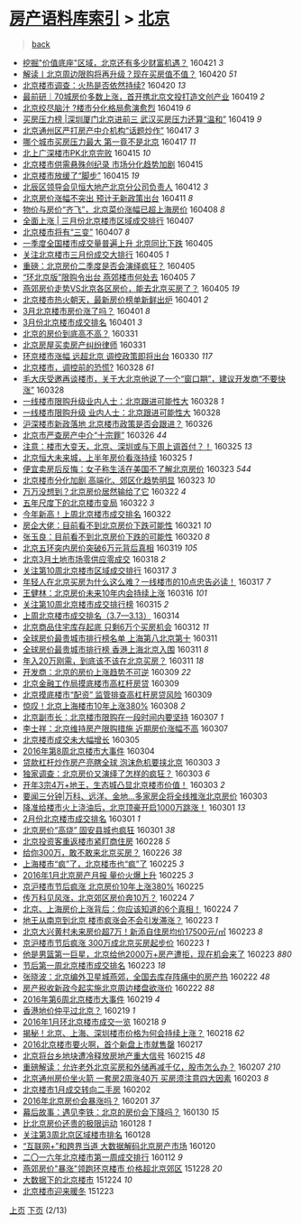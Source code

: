 [房产语料库索引](../../README.md)  > [北京](北京.md)
====
> [back](../README.md)

- [挖掘&quot;价值底座&quot;区域，北京还有多少财富机遇？](http://jkwz.applinzi.com/ittc/6823471334164005893.html#%E6%8C%96%E6%8E%98%26quot%3B%E4%BB%B7%E5%80%BC%E5%BA%95%E5%BA%A7%26quot%3B%E5%8C%BA%E5%9F%9F%EF%BC%8C%E5%8C%97%E4%BA%AC%E8%BF%98%E6%9C%89%E5%A4%9A%E5%B0%91%E8%B4%A2%E5%AF%8C%E6%9C%BA%E9%81%87%EF%BC%9F) 160421 *3* 
- [解读丨北京周边限购将再升级？现在买房值不值？](http://jkwz.applinzi.com/ittc/6823280675620652037.html#%E8%A7%A3%E8%AF%BB%E4%B8%A8%E5%8C%97%E4%BA%AC%E5%91%A8%E8%BE%B9%E9%99%90%E8%B4%AD%E5%B0%86%E5%86%8D%E5%8D%87%E7%BA%A7%EF%BC%9F%E7%8E%B0%E5%9C%A8%E4%B9%B0%E6%88%BF%E5%80%BC%E4%B8%8D%E5%80%BC%EF%BC%9F) 160420 *51* 
- [北京楼市调查：火热是否依然持续?](http://jkwz.applinzi.com/ittc/6823035849805399045.html#%E5%8C%97%E4%BA%AC%E6%A5%BC%E5%B8%82%E8%B0%83%E6%9F%A5%EF%BC%9A%E7%81%AB%E7%83%AD%E6%98%AF%E5%90%A6%E4%BE%9D%E7%84%B6%E6%8C%81%E7%BB%AD%3F) 160420 *13* 
- [最前研｜70城房价多数上涨，首开携北京文投打造文创产业](http://jkwz.applinzi.com/ittc/6822845371742946309.html#%E6%9C%80%E5%89%8D%E7%A0%94%EF%BD%9C70%E5%9F%8E%E6%88%BF%E4%BB%B7%E5%A4%9A%E6%95%B0%E4%B8%8A%E6%B6%A8%EF%BC%8C%E9%A6%96%E5%BC%80%E6%90%BA%E5%8C%97%E4%BA%AC%E6%96%87%E6%8A%95%E6%89%93%E9%80%A0%E6%96%87%E5%88%9B%E4%BA%A7%E4%B8%9A) 160419 *2* 
- [北京绞尽脑汁 ?楼市分化格局愈演愈烈](http://jkwz.applinzi.com/ittc/6822730502515459077.html#%E5%8C%97%E4%BA%AC%E7%BB%9E%E5%B0%BD%E8%84%91%E6%B1%81+%3F%E6%A5%BC%E5%B8%82%E5%88%86%E5%8C%96%E6%A0%BC%E5%B1%80%E6%84%88%E6%BC%94%E6%84%88%E7%83%88) 160419 *6* 
- [买房压力榜 |深圳厦门北京进前三  武汉买房压力还算“温和”](http://jkwz.applinzi.com/ittc/6822718944146097156.html#%E4%B9%B0%E6%88%BF%E5%8E%8B%E5%8A%9B%E6%A6%9C+%7C%E6%B7%B1%E5%9C%B3%E5%8E%A6%E9%97%A8%E5%8C%97%E4%BA%AC%E8%BF%9B%E5%89%8D%E4%B8%89++%E6%AD%A6%E6%B1%89%E4%B9%B0%E6%88%BF%E5%8E%8B%E5%8A%9B%E8%BF%98%E7%AE%97%E2%80%9C%E6%B8%A9%E5%92%8C%E2%80%9D) 160419 *9* 
- [北京通州区严打房产中介机构“话题炒作”](http://jkwz.applinzi.com/ittc/6822007279842755588.html#%E5%8C%97%E4%BA%AC%E9%80%9A%E5%B7%9E%E5%8C%BA%E4%B8%A5%E6%89%93%E6%88%BF%E4%BA%A7%E4%B8%AD%E4%BB%8B%E6%9C%BA%E6%9E%84%E2%80%9C%E8%AF%9D%E9%A2%98%E7%82%92%E4%BD%9C%E2%80%9D) 160417 *3* 
- [哪个城市买房压力最大 第一竟不是北京](http://jkwz.applinzi.com/ittc/6821967469652476932.html#%E5%93%AA%E4%B8%AA%E5%9F%8E%E5%B8%82%E4%B9%B0%E6%88%BF%E5%8E%8B%E5%8A%9B%E6%9C%80%E5%A4%A7+%E7%AC%AC%E4%B8%80%E7%AB%9F%E4%B8%8D%E6%98%AF%E5%8C%97%E4%BA%AC) 160417 *11* 
- [北上广深楼市PK北京完败](http://jkwz.applinzi.com/ittc/6821415738531120133.html#%E5%8C%97%E4%B8%8A%E5%B9%BF%E6%B7%B1%E6%A5%BC%E5%B8%82PK%E5%8C%97%E4%BA%AC%E5%AE%8C%E8%B4%A5) 160415 *10* 
- [北京楼市供需悬殊创纪录 市场分化趋势加剧](http://jkwz.applinzi.com/ittc/6821201788178793476.html#%E5%8C%97%E4%BA%AC%E6%A5%BC%E5%B8%82%E4%BE%9B%E9%9C%80%E6%82%AC%E6%AE%8A%E5%88%9B%E7%BA%AA%E5%BD%95+%E5%B8%82%E5%9C%BA%E5%88%86%E5%8C%96%E8%B6%8B%E5%8A%BF%E5%8A%A0%E5%89%A7) 160415  
- [北京楼市放缓了“脚步”](http://jkwz.applinzi.com/ittc/6821149397249180677.html#%E5%8C%97%E4%BA%AC%E6%A5%BC%E5%B8%82%E6%94%BE%E7%BC%93%E4%BA%86%E2%80%9C%E8%84%9A%E6%AD%A5%E2%80%9D) 160415 *19* 
- [北辰区领导会见恒大地产北京分公司负责人](http://jkwz.applinzi.com/ittc/6820154530909914116.html#%E5%8C%97%E8%BE%B0%E5%8C%BA%E9%A2%86%E5%AF%BC%E4%BC%9A%E8%A7%81%E6%81%92%E5%A4%A7%E5%9C%B0%E4%BA%A7%E5%8C%97%E4%BA%AC%E5%88%86%E5%85%AC%E5%8F%B8%E8%B4%9F%E8%B4%A3%E4%BA%BA) 160412 *3* 
- [北京房价涨幅不突出 预计无新政策出台](http://jkwz.applinzi.com/ittc/6819784708204282884.html#%E5%8C%97%E4%BA%AC%E6%88%BF%E4%BB%B7%E6%B6%A8%E5%B9%85%E4%B8%8D%E7%AA%81%E5%87%BA+%E9%A2%84%E8%AE%A1%E6%97%A0%E6%96%B0%E6%94%BF%E7%AD%96%E5%87%BA%E5%8F%B0) 160411 *8* 
- [物价与房价“齐飞”，北京菜价涨幅已超上海房价](http://jkwz.applinzi.com/ittc/6818705161794880516.html#%E7%89%A9%E4%BB%B7%E4%B8%8E%E6%88%BF%E4%BB%B7%E2%80%9C%E9%BD%90%E9%A3%9E%E2%80%9D%EF%BC%8C%E5%8C%97%E4%BA%AC%E8%8F%9C%E4%BB%B7%E6%B6%A8%E5%B9%85%E5%B7%B2%E8%B6%85%E4%B8%8A%E6%B5%B7%E6%88%BF%E4%BB%B7) 160408 *8* 
- [全面上涨 | 三月份北京楼市区域成交排行](http://jkwz.applinzi.com/ittc/6818370849618789381.html#%E5%85%A8%E9%9D%A2%E4%B8%8A%E6%B6%A8+%7C+%E4%B8%89%E6%9C%88%E4%BB%BD%E5%8C%97%E4%BA%AC%E6%A5%BC%E5%B8%82%E5%8C%BA%E5%9F%9F%E6%88%90%E4%BA%A4%E6%8E%92%E8%A1%8C) 160407  
- [北京楼市将有“三变”](http://jkwz.applinzi.com/ittc/6818158746253394949.html#%E5%8C%97%E4%BA%AC%E6%A5%BC%E5%B8%82%E5%B0%86%E6%9C%89%E2%80%9C%E4%B8%89%E5%8F%98%E2%80%9D) 160407 *8* 
- [一季度全国楼市成交量普遍上升  北京同比下跌](http://jkwz.applinzi.com/ittc/6817714442926031877.html#%E4%B8%80%E5%AD%A3%E5%BA%A6%E5%85%A8%E5%9B%BD%E6%A5%BC%E5%B8%82%E6%88%90%E4%BA%A4%E9%87%8F%E6%99%AE%E9%81%8D%E4%B8%8A%E5%8D%87++%E5%8C%97%E4%BA%AC%E5%90%8C%E6%AF%94%E4%B8%8B%E8%B7%8C) 160405  
- [关注北京楼市三月份成交大排行](http://jkwz.applinzi.com/ittc/6817645801081668613.html#%E5%85%B3%E6%B3%A8%E5%8C%97%E4%BA%AC%E6%A5%BC%E5%B8%82%E4%B8%89%E6%9C%88%E4%BB%BD%E6%88%90%E4%BA%A4%E5%A4%A7%E6%8E%92%E8%A1%8C) 160405 *1* 
- [重磅：北京房价二季度是否会演绎疯狂？](http://jkwz.applinzi.com/ittc/6817593670937084933.html#%E9%87%8D%E7%A3%85%EF%BC%9A%E5%8C%97%E4%BA%AC%E6%88%BF%E4%BB%B7%E4%BA%8C%E5%AD%A3%E5%BA%A6%E6%98%AF%E5%90%A6%E4%BC%9A%E6%BC%94%E7%BB%8E%E7%96%AF%E7%8B%82%EF%BC%9F) 160405  
- [“环北京版”限购令出台 燕郊楼市何处去](http://jkwz.applinzi.com/ittc/6817556794628899844.html#%E2%80%9C%E7%8E%AF%E5%8C%97%E4%BA%AC%E7%89%88%E2%80%9D%E9%99%90%E8%B4%AD%E4%BB%A4%E5%87%BA%E5%8F%B0+%E7%87%95%E9%83%8A%E6%A5%BC%E5%B8%82%E4%BD%95%E5%A4%84%E5%8E%BB) 160405 *7* 
- [燕郊房价走势VS北京各区房价，能去北京买房了？](http://jkwz.applinzi.com/ittc/6817533085994189829.html#%E7%87%95%E9%83%8A%E6%88%BF%E4%BB%B7%E8%B5%B0%E5%8A%BFVS%E5%8C%97%E4%BA%AC%E5%90%84%E5%8C%BA%E6%88%BF%E4%BB%B7%EF%BC%8C%E8%83%BD%E5%8E%BB%E5%8C%97%E4%BA%AC%E4%B9%B0%E6%88%BF%E4%BA%86%EF%BC%9F) 160405 *19* 
- [北京楼市热火朝天，最新房价榜单新鲜出炉](http://jkwz.applinzi.com/ittc/6816150639226651652.html#%E5%8C%97%E4%BA%AC%E6%A5%BC%E5%B8%82%E7%83%AD%E7%81%AB%E6%9C%9D%E5%A4%A9%EF%BC%8C%E6%9C%80%E6%96%B0%E6%88%BF%E4%BB%B7%E6%A6%9C%E5%8D%95%E6%96%B0%E9%B2%9C%E5%87%BA%E7%82%89) 160401 *2* 
- [3月北京楼市房价涨了吗？](http://jkwz.applinzi.com/ittc/6816145539372418053.html#3%E6%9C%88%E5%8C%97%E4%BA%AC%E6%A5%BC%E5%B8%82%E6%88%BF%E4%BB%B7%E6%B6%A8%E4%BA%86%E5%90%97%EF%BC%9F) 160401 *8* 
- [3月份北京楼市成交排名](http://jkwz.applinzi.com/ittc/6816094618496009221.html#3%E6%9C%88%E4%BB%BD%E5%8C%97%E4%BA%AC%E6%A5%BC%E5%B8%82%E6%88%90%E4%BA%A4%E6%8E%92%E5%90%8D) 160401 *3* 
- [北京的房价到底高不高？](http://jkwz.applinzi.com/ittc/6815755758591280132.html#%E5%8C%97%E4%BA%AC%E7%9A%84%E6%88%BF%E4%BB%B7%E5%88%B0%E5%BA%95%E9%AB%98%E4%B8%8D%E9%AB%98%EF%BC%9F) 160331  
- [北京房屋买卖房产纠纷律师](http://jkwz.applinzi.com/ittc/6815709983832278020.html#%E5%8C%97%E4%BA%AC%E6%88%BF%E5%B1%8B%E4%B9%B0%E5%8D%96%E6%88%BF%E4%BA%A7%E7%BA%A0%E7%BA%B7%E5%BE%8B%E5%B8%88) 160331  
- [环京楼市涨幅 远超北京 调控政策即将出台](http://jkwz.applinzi.com/ittc/6815222993080812549.html#%E7%8E%AF%E4%BA%AC%E6%A5%BC%E5%B8%82%E6%B6%A8%E5%B9%85+%E8%BF%9C%E8%B6%85%E5%8C%97%E4%BA%AC+%E8%B0%83%E6%8E%A7%E6%94%BF%E7%AD%96%E5%8D%B3%E5%B0%86%E5%87%BA%E5%8F%B0) 160330 *117* 
- [北京楼市，调控前的恐慌?](http://jkwz.applinzi.com/ittc/6814668729107350532.html#%E5%8C%97%E4%BA%AC%E6%A5%BC%E5%B8%82%EF%BC%8C%E8%B0%83%E6%8E%A7%E5%89%8D%E7%9A%84%E6%81%90%E6%85%8C%3F) 160328 *61* 
- [毛大庆受邀再谈楼市，关于大北京他说了一个“窗口期”，建议开发商“不要快涨”](http://jkwz.applinzi.com/ittc/6814603986766152709.html#%E6%AF%9B%E5%A4%A7%E5%BA%86%E5%8F%97%E9%82%80%E5%86%8D%E8%B0%88%E6%A5%BC%E5%B8%82%EF%BC%8C%E5%85%B3%E4%BA%8E%E5%A4%A7%E5%8C%97%E4%BA%AC%E4%BB%96%E8%AF%B4%E4%BA%86%E4%B8%80%E4%B8%AA%E2%80%9C%E7%AA%97%E5%8F%A3%E6%9C%9F%E2%80%9D%EF%BC%8C%E5%BB%BA%E8%AE%AE%E5%BC%80%E5%8F%91%E5%95%86%E2%80%9C%E4%B8%8D%E8%A6%81%E5%BF%AB%E6%B6%A8%E2%80%9D) 160328  
- [一线楼市限购升级业内人士：北京跟进可能性大](http://jkwz.applinzi.com/ittc/6814576953738658820.html#%E4%B8%80%E7%BA%BF%E6%A5%BC%E5%B8%82%E9%99%90%E8%B4%AD%E5%8D%87%E7%BA%A7%E4%B8%9A%E5%86%85%E4%BA%BA%E5%A3%AB%EF%BC%9A%E5%8C%97%E4%BA%AC%E8%B7%9F%E8%BF%9B%E5%8F%AF%E8%83%BD%E6%80%A7%E5%A4%A7) 160328 *1* 
- [一线楼市限购升级 业内人士：北京跟进可能性大](http://jkwz.applinzi.com/ittc/6814556442291864580.html#%E4%B8%80%E7%BA%BF%E6%A5%BC%E5%B8%82%E9%99%90%E8%B4%AD%E5%8D%87%E7%BA%A7+%E4%B8%9A%E5%86%85%E4%BA%BA%E5%A3%AB%EF%BC%9A%E5%8C%97%E4%BA%AC%E8%B7%9F%E8%BF%9B%E5%8F%AF%E8%83%BD%E6%80%A7%E5%A4%A7) 160328  
- [沪深楼市新政落地 北京楼市政策是否会跟进？](http://jkwz.applinzi.com/ittc/6813957508750115845.html#%E6%B2%AA%E6%B7%B1%E6%A5%BC%E5%B8%82%E6%96%B0%E6%94%BF%E8%90%BD%E5%9C%B0+%E5%8C%97%E4%BA%AC%E6%A5%BC%E5%B8%82%E6%94%BF%E7%AD%96%E6%98%AF%E5%90%A6%E4%BC%9A%E8%B7%9F%E8%BF%9B%EF%BC%9F) 160326  
- [北京市严查房产中介“十宗罪”](http://jkwz.applinzi.com/ittc/6813697582622573573.html#%E5%8C%97%E4%BA%AC%E5%B8%82%E4%B8%A5%E6%9F%A5%E6%88%BF%E4%BA%A7%E4%B8%AD%E4%BB%8B%E2%80%9C%E5%8D%81%E5%AE%97%E7%BD%AA%E2%80%9D) 160326 *44* 
- [注意：楼市大变天，北京、深圳或与下周上调首付？！](http://jkwz.applinzi.com/ittc/6813534522003948549.html#%E6%B3%A8%E6%84%8F%EF%BC%9A%E6%A5%BC%E5%B8%82%E5%A4%A7%E5%8F%98%E5%A4%A9%EF%BC%8C%E5%8C%97%E4%BA%AC%E3%80%81%E6%B7%B1%E5%9C%B3%E6%88%96%E4%B8%8E%E4%B8%8B%E5%91%A8%E4%B8%8A%E8%B0%83%E9%A6%96%E4%BB%98%EF%BC%9F%EF%BC%81) 160325 *13* 
- [北京恒大未来城，上半年房价看涨持续](http://jkwz.applinzi.com/ittc/6813441199360705540.html#%E5%8C%97%E4%BA%AC%E6%81%92%E5%A4%A7%E6%9C%AA%E6%9D%A5%E5%9F%8E%EF%BC%8C%E4%B8%8A%E5%8D%8A%E5%B9%B4%E6%88%BF%E4%BB%B7%E7%9C%8B%E6%B6%A8%E6%8C%81%E7%BB%AD) 160325 *1* 
- [便宜卖房后反悔：女子称生活在美国不了解北京房价](http://jkwz.applinzi.com/ittc/6812795059103597573.html#%E4%BE%BF%E5%AE%9C%E5%8D%96%E6%88%BF%E5%90%8E%E5%8F%8D%E6%82%94%EF%BC%9A%E5%A5%B3%E5%AD%90%E7%A7%B0%E7%94%9F%E6%B4%BB%E5%9C%A8%E7%BE%8E%E5%9B%BD%E4%B8%8D%E4%BA%86%E8%A7%A3%E5%8C%97%E4%BA%AC%E6%88%BF%E4%BB%B7) 160323 *544* 
- [北京楼市分化加剧 高端化、郊区化趋势明显](http://jkwz.applinzi.com/ittc/6812772718990590981.html#%E5%8C%97%E4%BA%AC%E6%A5%BC%E5%B8%82%E5%88%86%E5%8C%96%E5%8A%A0%E5%89%A7+%E9%AB%98%E7%AB%AF%E5%8C%96%E3%80%81%E9%83%8A%E5%8C%BA%E5%8C%96%E8%B6%8B%E5%8A%BF%E6%98%8E%E6%98%BE) 160323 *10* 
- [万万没想到？北京房价居然输给了它](http://jkwz.applinzi.com/ittc/6812475501352322053.html#%E4%B8%87%E4%B8%87%E6%B2%A1%E6%83%B3%E5%88%B0%EF%BC%9F%E5%8C%97%E4%BA%AC%E6%88%BF%E4%BB%B7%E5%B1%85%E7%84%B6%E8%BE%93%E7%BB%99%E4%BA%86%E5%AE%83) 160322 *4* 
- [五年尺度下的北京楼市变局](http://jkwz.applinzi.com/ittc/6812334284484379653.html#%E4%BA%94%E5%B9%B4%E5%B0%BA%E5%BA%A6%E4%B8%8B%E7%9A%84%E5%8C%97%E4%BA%AC%E6%A5%BC%E5%B8%82%E5%8F%98%E5%B1%80) 160322 *3* 
- [今年新高！上周北京楼市成交排名](http://jkwz.applinzi.com/ittc/6812332779362583557.html#%E4%BB%8A%E5%B9%B4%E6%96%B0%E9%AB%98%EF%BC%81%E4%B8%8A%E5%91%A8%E5%8C%97%E4%BA%AC%E6%A5%BC%E5%B8%82%E6%88%90%E4%BA%A4%E6%8E%92%E5%90%8D) 160322  
- [房企大佬：目前看不到北京房价下跌可能性](http://jkwz.applinzi.com/ittc/6811876965518672900.html#%E6%88%BF%E4%BC%81%E5%A4%A7%E4%BD%AC%EF%BC%9A%E7%9B%AE%E5%89%8D%E7%9C%8B%E4%B8%8D%E5%88%B0%E5%8C%97%E4%BA%AC%E6%88%BF%E4%BB%B7%E4%B8%8B%E8%B7%8C%E5%8F%AF%E8%83%BD%E6%80%A7) 160321 *10* 
- [张玉良：目前看不到北京房价下跌的可能性](http://jkwz.applinzi.com/ittc/6811801269559624709.html#%E5%BC%A0%E7%8E%89%E8%89%AF%EF%BC%9A%E7%9B%AE%E5%89%8D%E7%9C%8B%E4%B8%8D%E5%88%B0%E5%8C%97%E4%BA%AC%E6%88%BF%E4%BB%B7%E4%B8%8B%E8%B7%8C%E7%9A%84%E5%8F%AF%E8%83%BD%E6%80%A7) 160320 *8* 
- [北京五环突内房价突破6万元背后真相](http://jkwz.applinzi.com/ittc/6811251245935232005.html#%E5%8C%97%E4%BA%AC%E4%BA%94%E7%8E%AF%E7%AA%81%E5%86%85%E6%88%BF%E4%BB%B7%E7%AA%81%E7%A0%B46%E4%B8%87%E5%85%83%E8%83%8C%E5%90%8E%E7%9C%9F%E7%9B%B8) 160319 *105* 
- [北京3月土地市场零供应零成交](http://jkwz.applinzi.com/ittc/6810742665125561348.html#%E5%8C%97%E4%BA%AC3%E6%9C%88%E5%9C%9F%E5%9C%B0%E5%B8%82%E5%9C%BA%E9%9B%B6%E4%BE%9B%E5%BA%94%E9%9B%B6%E6%88%90%E4%BA%A4) 160318 *2* 
- [关注第10周北京楼市区域成交排行](http://jkwz.applinzi.com/ittc/6810594751363417092.html#%E5%85%B3%E6%B3%A8%E7%AC%AC10%E5%91%A8%E5%8C%97%E4%BA%AC%E6%A5%BC%E5%B8%82%E5%8C%BA%E5%9F%9F%E6%88%90%E4%BA%A4%E6%8E%92%E8%A1%8C) 160317 *3* 
- [年轻人在北京买房为什么这么难？一线楼市的10点忠告必读！](http://jkwz.applinzi.com/ittc/6810577611654693893.html#%E5%B9%B4%E8%BD%BB%E4%BA%BA%E5%9C%A8%E5%8C%97%E4%BA%AC%E4%B9%B0%E6%88%BF%E4%B8%BA%E4%BB%80%E4%B9%88%E8%BF%99%E4%B9%88%E9%9A%BE%EF%BC%9F%E4%B8%80%E7%BA%BF%E6%A5%BC%E5%B8%82%E7%9A%8410%E7%82%B9%E5%BF%A0%E5%91%8A%E5%BF%85%E8%AF%BB%EF%BC%81) 160317 *7* 
- [王健林：北京房价未来10年内会持续上涨](http://jkwz.applinzi.com/ittc/6810145911518790660.html#%E7%8E%8B%E5%81%A5%E6%9E%97%EF%BC%9A%E5%8C%97%E4%BA%AC%E6%88%BF%E4%BB%B7%E6%9C%AA%E6%9D%A510%E5%B9%B4%E5%86%85%E4%BC%9A%E6%8C%81%E7%BB%AD%E4%B8%8A%E6%B6%A8) 160316 *101* 
- [关注第10周北京楼市成交排行榜](http://jkwz.applinzi.com/ittc/6809844984127685637.html#%E5%85%B3%E6%B3%A8%E7%AC%AC10%E5%91%A8%E5%8C%97%E4%BA%AC%E6%A5%BC%E5%B8%82%E6%88%90%E4%BA%A4%E6%8E%92%E8%A1%8C%E6%A6%9C) 160315 *2* 
- [上周北京楼市成交排名（3.7—3.13）](http://jkwz.applinzi.com/ittc/6809419850787062789.html#%E4%B8%8A%E5%91%A8%E5%8C%97%E4%BA%AC%E6%A5%BC%E5%B8%82%E6%88%90%E4%BA%A4%E6%8E%92%E5%90%8D%EF%BC%883.7%E2%80%943.13%EF%BC%89) 160314  
- [北京商品住宅库存起底 只剩6万个买房机会](http://jkwz.applinzi.com/ittc/6808626036304512005.html#%E5%8C%97%E4%BA%AC%E5%95%86%E5%93%81%E4%BD%8F%E5%AE%85%E5%BA%93%E5%AD%98%E8%B5%B7%E5%BA%95+%E5%8F%AA%E5%89%A96%E4%B8%87%E4%B8%AA%E4%B9%B0%E6%88%BF%E6%9C%BA%E4%BC%9A) 160312 *11* 
- [全球房价最贵城市排行榜名单 上海第八北京第十](http://jkwz.applinzi.com/ittc/6808336613566317573.html#%E5%85%A8%E7%90%83%E6%88%BF%E4%BB%B7%E6%9C%80%E8%B4%B5%E5%9F%8E%E5%B8%82%E6%8E%92%E8%A1%8C%E6%A6%9C%E5%90%8D%E5%8D%95+%E4%B8%8A%E6%B5%B7%E7%AC%AC%E5%85%AB%E5%8C%97%E4%BA%AC%E7%AC%AC%E5%8D%81) 160311  
- [全球房价最贵城市排行榜 香港上海北京入围](http://jkwz.applinzi.com/ittc/6808269774375093253.html#%E5%85%A8%E7%90%83%E6%88%BF%E4%BB%B7%E6%9C%80%E8%B4%B5%E5%9F%8E%E5%B8%82%E6%8E%92%E8%A1%8C%E6%A6%9C+%E9%A6%99%E6%B8%AF%E4%B8%8A%E6%B5%B7%E5%8C%97%E4%BA%AC%E5%85%A5%E5%9B%B4) 160311 *8* 
- [年入20万刚需，到底该不该在北京买房？](http://jkwz.applinzi.com/ittc/6808253567756403716.html#%E5%B9%B4%E5%85%A520%E4%B8%87%E5%88%9A%E9%9C%80%EF%BC%8C%E5%88%B0%E5%BA%95%E8%AF%A5%E4%B8%8D%E8%AF%A5%E5%9C%A8%E5%8C%97%E4%BA%AC%E4%B9%B0%E6%88%BF%EF%BC%9F) 160311 *18* 
- [开发商：北京的房价上涨趋势不可逆](http://jkwz.applinzi.com/ittc/6807583206953976837.html#%E5%BC%80%E5%8F%91%E5%95%86%EF%BC%9A%E5%8C%97%E4%BA%AC%E7%9A%84%E6%88%BF%E4%BB%B7%E4%B8%8A%E6%B6%A8%E8%B6%8B%E5%8A%BF%E4%B8%8D%E5%8F%AF%E9%80%86) 160309 *22* 
- [北京金融工作局摸底楼市高杠杆房贷](http://jkwz.applinzi.com/ittc/6807544531905938437.html#%E5%8C%97%E4%BA%AC%E9%87%91%E8%9E%8D%E5%B7%A5%E4%BD%9C%E5%B1%80%E6%91%B8%E5%BA%95%E6%A5%BC%E5%B8%82%E9%AB%98%E6%9D%A0%E6%9D%86%E6%88%BF%E8%B4%B7) 160309  
- [北京摸底楼市“配资” 监管排查高杠杆房贷风险](http://jkwz.applinzi.com/ittc/6807523108583900164.html#%E5%8C%97%E4%BA%AC%E6%91%B8%E5%BA%95%E6%A5%BC%E5%B8%82%E2%80%9C%E9%85%8D%E8%B5%84%E2%80%9D+%E7%9B%91%E7%AE%A1%E6%8E%92%E6%9F%A5%E9%AB%98%E6%9D%A0%E6%9D%86%E6%88%BF%E8%B4%B7%E9%A3%8E%E9%99%A9) 160309  
- [惊叹！北京上海楼市10年上涨380%](http://jkwz.applinzi.com/ittc/6807143935734449157.html#%E6%83%8A%E5%8F%B9%EF%BC%81%E5%8C%97%E4%BA%AC%E4%B8%8A%E6%B5%B7%E6%A5%BC%E5%B8%8210%E5%B9%B4%E4%B8%8A%E6%B6%A8380%25) 160308 *2* 
- [北京副市长：北京楼市限购在一段时间内要坚持](http://jkwz.applinzi.com/ittc/6806850492080587780.html#%E5%8C%97%E4%BA%AC%E5%89%AF%E5%B8%82%E9%95%BF%EF%BC%9A%E5%8C%97%E4%BA%AC%E6%A5%BC%E5%B8%82%E9%99%90%E8%B4%AD%E5%9C%A8%E4%B8%80%E6%AE%B5%E6%97%B6%E9%97%B4%E5%86%85%E8%A6%81%E5%9D%9A%E6%8C%81) 160307 *1* 
- [李士祥：北京维持房产限购措施 近期房价涨幅不高](http://jkwz.applinzi.com/ittc/6806818161219339268.html#%E6%9D%8E%E5%A3%AB%E7%A5%A5%EF%BC%9A%E5%8C%97%E4%BA%AC%E7%BB%B4%E6%8C%81%E6%88%BF%E4%BA%A7%E9%99%90%E8%B4%AD%E6%8E%AA%E6%96%BD+%E8%BF%91%E6%9C%9F%E6%88%BF%E4%BB%B7%E6%B6%A8%E5%B9%85%E4%B8%8D%E9%AB%98) 160307  
- [北京楼市成交未大幅增长](http://jkwz.applinzi.com/ittc/6805928924051670020.html#%E5%8C%97%E4%BA%AC%E6%A5%BC%E5%B8%82%E6%88%90%E4%BA%A4%E6%9C%AA%E5%A4%A7%E5%B9%85%E5%A2%9E%E9%95%BF) 160305  
- [2016年第8周北京楼市大事件](http://jkwz.applinzi.com/ittc/6805751406522795012.html#2016%E5%B9%B4%E7%AC%AC8%E5%91%A8%E5%8C%97%E4%BA%AC%E6%A5%BC%E5%B8%82%E5%A4%A7%E4%BA%8B%E4%BB%B6) 160304  
- [贷款杠杆炒作房产亮瞎全球 泡沫危机要挟北京](http://jkwz.applinzi.com/ittc/6805326964533494788.html#%E8%B4%B7%E6%AC%BE%E6%9D%A0%E6%9D%86%E7%82%92%E4%BD%9C%E6%88%BF%E4%BA%A7%E4%BA%AE%E7%9E%8E%E5%85%A8%E7%90%83+%E6%B3%A1%E6%B2%AB%E5%8D%B1%E6%9C%BA%E8%A6%81%E6%8C%9F%E5%8C%97%E4%BA%AC) 160303 *3* 
- [独家调查：北京房价又演绎了怎样的疯狂？](http://jkwz.applinzi.com/ittc/6805317183118771205.html#%E7%8B%AC%E5%AE%B6%E8%B0%83%E6%9F%A5%EF%BC%9A%E5%8C%97%E4%BA%AC%E6%88%BF%E4%BB%B7%E5%8F%88%E6%BC%94%E7%BB%8E%E4%BA%86%E6%80%8E%E6%A0%B7%E7%9A%84%E7%96%AF%E7%8B%82%EF%BC%9F) 160303 *6* 
- [开年3宗4万+地王，生态城凸显北京楼市价值！](http://jkwz.applinzi.com/ittc/6805309162892297220.html#%E5%BC%80%E5%B9%B43%E5%AE%974%E4%B8%87%2B%E5%9C%B0%E7%8E%8B%EF%BC%8C%E7%94%9F%E6%80%81%E5%9F%8E%E5%87%B8%E6%98%BE%E5%8C%97%E4%BA%AC%E6%A5%BC%E5%B8%82%E4%BB%B7%E5%80%BC%EF%BC%81) 160303 *2* 
- [要闻三分钟|万科、远洋、金地...多家房企将全线推涨北京房价](http://jkwz.applinzi.com/ittc/6805096276639089669.html#%E8%A6%81%E9%97%BB%E4%B8%89%E5%88%86%E9%92%9F%7C%E4%B8%87%E7%A7%91%E3%80%81%E8%BF%9C%E6%B4%8B%E3%80%81%E9%87%91%E5%9C%B0...%E5%A4%9A%E5%AE%B6%E6%88%BF%E4%BC%81%E5%B0%86%E5%85%A8%E7%BA%BF%E6%8E%A8%E6%B6%A8%E5%8C%97%E4%BA%AC%E6%88%BF%E4%BB%B7) 160303  
- [降准给楼市火上浇油后，北京顶豪开启1000万跳涨！](http://jkwz.applinzi.com/ittc/6804749180773860357.html#%E9%99%8D%E5%87%86%E7%BB%99%E6%A5%BC%E5%B8%82%E7%81%AB%E4%B8%8A%E6%B5%87%E6%B2%B9%E5%90%8E%EF%BC%8C%E5%8C%97%E4%BA%AC%E9%A1%B6%E8%B1%AA%E5%BC%80%E5%90%AF1000%E4%B8%87%E8%B7%B3%E6%B6%A8%EF%BC%81) 160301 *13* 
- [2月份北京楼市成交排名](http://jkwz.applinzi.com/ittc/6804643717688329221.html#2%E6%9C%88%E4%BB%BD%E5%8C%97%E4%BA%AC%E6%A5%BC%E5%B8%82%E6%88%90%E4%BA%A4%E6%8E%92%E5%90%8D) 160301 *1* 
- [北京房价“高烧” 固安县城也疯狂](http://jkwz.applinzi.com/ittc/6804617667499525125.html#%E5%8C%97%E4%BA%AC%E6%88%BF%E4%BB%B7%E2%80%9C%E9%AB%98%E7%83%A7%E2%80%9D+%E5%9B%BA%E5%AE%89%E5%8E%BF%E5%9F%8E%E4%B9%9F%E7%96%AF%E7%8B%82) 160301 *38* 
- [北京投资客重返楼市紧盯商住房](http://jkwz.applinzi.com/ittc/6803919399958348805.html#%E5%8C%97%E4%BA%AC%E6%8A%95%E8%B5%84%E5%AE%A2%E9%87%8D%E8%BF%94%E6%A5%BC%E5%B8%82%E7%B4%A7%E7%9B%AF%E5%95%86%E4%BD%8F%E6%88%BF) 160228 *5* 
- [给你300万，敢不敢来北京买房？](http://jkwz.applinzi.com/ittc/6803070867344983044.html#%E7%BB%99%E4%BD%A0300%E4%B8%87%EF%BC%8C%E6%95%A2%E4%B8%8D%E6%95%A2%E6%9D%A5%E5%8C%97%E4%BA%AC%E4%B9%B0%E6%88%BF%EF%BC%9F) 160226 *38* 
- [上海楼市“疯”了，北京楼市也“疯”了](http://jkwz.applinzi.com/ittc/6802756260063609860.html#%E4%B8%8A%E6%B5%B7%E6%A5%BC%E5%B8%82%E2%80%9C%E7%96%AF%E2%80%9D%E4%BA%86%EF%BC%8C%E5%8C%97%E4%BA%AC%E6%A5%BC%E5%B8%82%E4%B9%9F%E2%80%9C%E7%96%AF%E2%80%9D%E4%BA%86) 160225 *3* 
- [2016年1月北京房产月报 量价火爆上升](http://jkwz.applinzi.com/ittc/6802742146020967429.html#2016%E5%B9%B41%E6%9C%88%E5%8C%97%E4%BA%AC%E6%88%BF%E4%BA%A7%E6%9C%88%E6%8A%A5+%E9%87%8F%E4%BB%B7%E7%81%AB%E7%88%86%E4%B8%8A%E5%8D%87) 160225 *3* 
- [京沪楼市节后疯涨 北京房价10年上涨380%](http://jkwz.applinzi.com/ittc/6802689419203052548.html#%E4%BA%AC%E6%B2%AA%E6%A5%BC%E5%B8%82%E8%8A%82%E5%90%8E%E7%96%AF%E6%B6%A8+%E5%8C%97%E4%BA%AC%E6%88%BF%E4%BB%B710%E5%B9%B4%E4%B8%8A%E6%B6%A8380%25) 160225  
- [传万科见风涨，北京郊区房价奔10万？](http://jkwz.applinzi.com/ittc/6802479047254737924.html#%E4%BC%A0%E4%B8%87%E7%A7%91%E8%A7%81%E9%A3%8E%E6%B6%A8%EF%BC%8C%E5%8C%97%E4%BA%AC%E9%83%8A%E5%8C%BA%E6%88%BF%E4%BB%B7%E5%A5%9410%E4%B8%87%EF%BC%9F) 160224 *7* 
- [北京、上海房价上涨背后：你应该知道的6个真相！](http://jkwz.applinzi.com/ittc/6802466227188401156.html#%E5%8C%97%E4%BA%AC%E3%80%81%E4%B8%8A%E6%B5%B7%E6%88%BF%E4%BB%B7%E4%B8%8A%E6%B6%A8%E8%83%8C%E5%90%8E%EF%BC%9A%E4%BD%A0%E5%BA%94%E8%AF%A5%E7%9F%A5%E9%81%93%E7%9A%846%E4%B8%AA%E7%9C%9F%E7%9B%B8%EF%BC%81) 160224 *7* 
- [地王从南京到北京 楼市疯涨会不会引发滞涨？](http://jkwz.applinzi.com/ittc/6802137565868065796.html#%E5%9C%B0%E7%8E%8B%E4%BB%8E%E5%8D%97%E4%BA%AC%E5%88%B0%E5%8C%97%E4%BA%AC+%E6%A5%BC%E5%B8%82%E7%96%AF%E6%B6%A8%E4%BC%9A%E4%B8%8D%E4%BC%9A%E5%BC%95%E5%8F%91%E6%BB%9E%E6%B6%A8%EF%BC%9F) 160223 *1* 
- [北京大兴黄村未来房价超7万！新添自住房均价17500元/㎡](http://jkwz.applinzi.com/ittc/6802087791416574980.html#%E5%8C%97%E4%BA%AC%E5%A4%A7%E5%85%B4%E9%BB%84%E6%9D%91%E6%9C%AA%E6%9D%A5%E6%88%BF%E4%BB%B7%E8%B6%857%E4%B8%87%EF%BC%81%E6%96%B0%E6%B7%BB%E8%87%AA%E4%BD%8F%E6%88%BF%E5%9D%87%E4%BB%B717500%E5%85%83%2F%E3%8E%A1) 160223 *8* 
- [京沪楼市节后疯涨 300万成北京买房起步价](http://jkwz.applinzi.com/ittc/6802052555093836805.html#%E4%BA%AC%E6%B2%AA%E6%A5%BC%E5%B8%82%E8%8A%82%E5%90%8E%E7%96%AF%E6%B6%A8+300%E4%B8%87%E6%88%90%E5%8C%97%E4%BA%AC%E4%B9%B0%E6%88%BF%E8%B5%B7%E6%AD%A5%E4%BB%B7) 160223 *1* 
- [他是男篮第一巨星，北京给他2000万+房产遭拒，现在机会来了](http://jkwz.applinzi.com/ittc/6801924426782213125.html#%E4%BB%96%E6%98%AF%E7%94%B7%E7%AF%AE%E7%AC%AC%E4%B8%80%E5%B7%A8%E6%98%9F%EF%BC%8C%E5%8C%97%E4%BA%AC%E7%BB%99%E4%BB%962000%E4%B8%87%2B%E6%88%BF%E4%BA%A7%E9%81%AD%E6%8B%92%EF%BC%8C%E7%8E%B0%E5%9C%A8%E6%9C%BA%E4%BC%9A%E6%9D%A5%E4%BA%86) 160223 *880* 
- [节后第一周北京楼市成交排名](http://jkwz.applinzi.com/ittc/6801929807654814725.html#%E8%8A%82%E5%90%8E%E7%AC%AC%E4%B8%80%E5%91%A8%E5%8C%97%E4%BA%AC%E6%A5%BC%E5%B8%82%E6%88%90%E4%BA%A4%E6%8E%92%E5%90%8D) 160223 *18* 
- [张晓波：北京编外卫星城燕郊，全国去库存阵痛中的房产热](http://jkwz.applinzi.com/ittc/6801632909605733380.html#%E5%BC%A0%E6%99%93%E6%B3%A2%EF%BC%9A%E5%8C%97%E4%BA%AC%E7%BC%96%E5%A4%96%E5%8D%AB%E6%98%9F%E5%9F%8E%E7%87%95%E9%83%8A%EF%BC%8C%E5%85%A8%E5%9B%BD%E5%8E%BB%E5%BA%93%E5%AD%98%E9%98%B5%E7%97%9B%E4%B8%AD%E7%9A%84%E6%88%BF%E4%BA%A7%E7%83%AD) 160222 *48* 
- [房产税收新政今起实施北京周边楼盘欲涨价](http://jkwz.applinzi.com/ittc/6801446013306930180.html#%E6%88%BF%E4%BA%A7%E7%A8%8E%E6%94%B6%E6%96%B0%E6%94%BF%E4%BB%8A%E8%B5%B7%E5%AE%9E%E6%96%BD%E5%8C%97%E4%BA%AC%E5%91%A8%E8%BE%B9%E6%A5%BC%E7%9B%98%E6%AC%B2%E6%B6%A8%E4%BB%B7) 160222 *88* 
- [2016年第6周北京楼市大事件](http://jkwz.applinzi.com/ittc/6800566091403232260.html#2016%E5%B9%B4%E7%AC%AC6%E5%91%A8%E5%8C%97%E4%BA%AC%E6%A5%BC%E5%B8%82%E5%A4%A7%E4%BA%8B%E4%BB%B6) 160219 *4* 
- [香港地价仲平过北京？](http://jkwz.applinzi.com/ittc/6800400291572745221.html#%E9%A6%99%E6%B8%AF%E5%9C%B0%E4%BB%B7%E4%BB%B2%E5%B9%B3%E8%BF%87%E5%8C%97%E4%BA%AC%EF%BC%9F) 160219 *1* 
- [2016年1月环北京楼市成交一览](http://jkwz.applinzi.com/ittc/6800181821933356036.html#2016%E5%B9%B41%E6%9C%88%E7%8E%AF%E5%8C%97%E4%BA%AC%E6%A5%BC%E5%B8%82%E6%88%90%E4%BA%A4%E4%B8%80%E8%A7%88) 160218 *9* 
- [揭秘！北京、上海、深圳楼市价格为何会持续上涨？](http://jkwz.applinzi.com/ittc/6800147071017419781.html#%E6%8F%AD%E7%A7%98%EF%BC%81%E5%8C%97%E4%BA%AC%E3%80%81%E4%B8%8A%E6%B5%B7%E3%80%81%E6%B7%B1%E5%9C%B3%E6%A5%BC%E5%B8%82%E4%BB%B7%E6%A0%BC%E4%B8%BA%E4%BD%95%E4%BC%9A%E6%8C%81%E7%BB%AD%E4%B8%8A%E6%B6%A8%EF%BC%9F) 160218 *62* 
- [2016北京楼市要火啊，首个新盘上市就售罄](http://jkwz.applinzi.com/ittc/6799722975930614788.html#2016%E5%8C%97%E4%BA%AC%E6%A5%BC%E5%B8%82%E8%A6%81%E7%81%AB%E5%95%8A%EF%BC%8C%E9%A6%96%E4%B8%AA%E6%96%B0%E7%9B%98%E4%B8%8A%E5%B8%82%E5%B0%B1%E5%94%AE%E7%BD%84) 160217  
- [北京将台乡地块遭冷释放房地产重大信号](http://jkwz.applinzi.com/ittc/6799012069730944004.html#%E5%8C%97%E4%BA%AC%E5%B0%86%E5%8F%B0%E4%B9%A1%E5%9C%B0%E5%9D%97%E9%81%AD%E5%86%B7%E9%87%8A%E6%94%BE%E6%88%BF%E5%9C%B0%E4%BA%A7%E9%87%8D%E5%A4%A7%E4%BF%A1%E5%8F%B7) 160215 *48* 
- [重磅解读：允许老外北京买房和外储再减千亿，股市怎么办？](http://jkwz.applinzi.com/ittc/6796148650002613253.html#%E9%87%8D%E7%A3%85%E8%A7%A3%E8%AF%BB%EF%BC%9A%E5%85%81%E8%AE%B8%E8%80%81%E5%A4%96%E5%8C%97%E4%BA%AC%E4%B9%B0%E6%88%BF%E5%92%8C%E5%A4%96%E5%82%A8%E5%86%8D%E5%87%8F%E5%8D%83%E4%BA%BF%EF%BC%8C%E8%82%A1%E5%B8%82%E6%80%8E%E4%B9%88%E5%8A%9E%EF%BC%9F) 160207 *210* 
- [北京通州房价坐火箭 一套房2周涨40万 买房须注意四大因素](http://jkwz.applinzi.com/ittc/6794644904491877381.html#%E5%8C%97%E4%BA%AC%E9%80%9A%E5%B7%9E%E6%88%BF%E4%BB%B7%E5%9D%90%E7%81%AB%E7%AE%AD+%E4%B8%80%E5%A5%97%E6%88%BF2%E5%91%A8%E6%B6%A840%E4%B8%87+%E4%B9%B0%E6%88%BF%E9%A1%BB%E6%B3%A8%E6%84%8F%E5%9B%9B%E5%A4%A7%E5%9B%A0%E7%B4%A0) 160203 *8* 
- [北京楼市1月成交转向二手房](http://jkwz.applinzi.com/ittc/6794021064837432324.html#%E5%8C%97%E4%BA%AC%E6%A5%BC%E5%B8%821%E6%9C%88%E6%88%90%E4%BA%A4%E8%BD%AC%E5%90%91%E4%BA%8C%E6%89%8B%E6%88%BF) 160202  
- [2016年北京房价会暴涨吗？](http://jkwz.applinzi.com/ittc/6793807866465092612.html#2016%E5%B9%B4%E5%8C%97%E4%BA%AC%E6%88%BF%E4%BB%B7%E4%BC%9A%E6%9A%B4%E6%B6%A8%E5%90%97%EF%BC%9F) 160201 *37* 
- [幕后故事：遇见李铁：北京的房价会下降吗？](http://jkwz.applinzi.com/ittc/6792881743329756165.html#%E5%B9%95%E5%90%8E%E6%95%85%E4%BA%8B%EF%BC%9A%E9%81%87%E8%A7%81%E6%9D%8E%E9%93%81%EF%BC%9A%E5%8C%97%E4%BA%AC%E7%9A%84%E6%88%BF%E4%BB%B7%E4%BC%9A%E4%B8%8B%E9%99%8D%E5%90%97%EF%BC%9F) 160130 *15* 
- [比北京房价还贵的极限运动](http://jkwz.applinzi.com/ittc/6792468496227238916.html#%E6%AF%94%E5%8C%97%E4%BA%AC%E6%88%BF%E4%BB%B7%E8%BF%98%E8%B4%B5%E7%9A%84%E6%9E%81%E9%99%90%E8%BF%90%E5%8A%A8) 160128 *1* 
- [关注第3周北京区域楼市排名](http://jkwz.applinzi.com/ittc/6792394207977292805.html#%E5%85%B3%E6%B3%A8%E7%AC%AC3%E5%91%A8%E5%8C%97%E4%BA%AC%E5%8C%BA%E5%9F%9F%E6%A5%BC%E5%B8%82%E6%8E%92%E5%90%8D) 160128  
- [“互联网+”和跨界当道 大数据解码北京房产市场](http://jkwz.applinzi.com/ittc/6789351549520315396.html#%E2%80%9C%E4%BA%92%E8%81%94%E7%BD%91%2B%E2%80%9D%E5%92%8C%E8%B7%A8%E7%95%8C%E5%BD%93%E9%81%93+%E5%A4%A7%E6%95%B0%E6%8D%AE%E8%A7%A3%E7%A0%81%E5%8C%97%E4%BA%AC%E6%88%BF%E4%BA%A7%E5%B8%82%E5%9C%BA) 160120  
- [二〇一六年北京楼市第一周成交排行](http://jkwz.applinzi.com/ittc/6786512632123229189.html#%E4%BA%8C%E3%80%87%E4%B8%80%E5%85%AD%E5%B9%B4%E5%8C%97%E4%BA%AC%E6%A5%BC%E5%B8%82%E7%AC%AC%E4%B8%80%E5%91%A8%E6%88%90%E4%BA%A4%E6%8E%92%E8%A1%8C) 160112 *9* 
- [燕郊房价&quot;暴涨&quot;领跑环京楼市 价格超北京郊区](http://jkwz.applinzi.com/ittc/6780810455509632005.html#%E7%87%95%E9%83%8A%E6%88%BF%E4%BB%B7%26quot%3B%E6%9A%B4%E6%B6%A8%26quot%3B%E9%A2%86%E8%B7%91%E7%8E%AF%E4%BA%AC%E6%A5%BC%E5%B8%82+%E4%BB%B7%E6%A0%BC%E8%B6%85%E5%8C%97%E4%BA%AC%E9%83%8A%E5%8C%BA) 151228 *20* 
- [大数据下的北京楼市](http://jkwz.applinzi.com/ittc/6779201987505816580.html#%E5%A4%A7%E6%95%B0%E6%8D%AE%E4%B8%8B%E7%9A%84%E5%8C%97%E4%BA%AC%E6%A5%BC%E5%B8%82) 151224 *10* 
- [北京楼市迎来暖冬](http://jkwz.applinzi.com/ittc/6779045151511151620.html#%E5%8C%97%E4%BA%AC%E6%A5%BC%E5%B8%82%E8%BF%8E%E6%9D%A5%E6%9A%96%E5%86%AC) 151223  


 [上页](北京3.md) [下页](北京1.md)          (2/13)